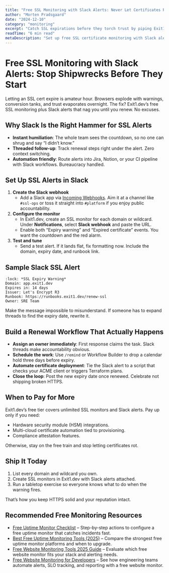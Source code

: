 ```yaml
---
title: "Free SSL Monitoring with Slack Alerts: Never Let Certificates Rot"
author: "Morten Pradsgaard"
date: "2024-12-10"
category: "monitoring"
excerpt: "Catch SSL expirations before they torch trust by piping Exit1.dev alerts into Slack."
readTime: "6 min read"
metaDescription: "Set up free SSL certificate monitoring with Slack alerts, renewal workflows, and channel strategy to prevent embarrassing expirations."
---
```


# Free SSL Monitoring with Slack Alerts: Stop Shipwrecks Before They Start

Letting an SSL cert expire is amateur hour. Browsers explode with warnings, conversion tanks, and trust evaporates overnight. The fix? Exit1.dev’s free SSL monitoring plus Slack alerts that nag you until you renew. No excuses.

## Why Slack Is the Right Hammer for SSL Alerts

- **Instant humiliation**: The whole team sees the countdown, so no one can shrug and say “I didn’t know.”
- **Threaded follow-up**: Track renewal steps right under the alert. Zero context switching.
- **Automation friendly**: Route alerts into Jira, Notion, or your CI pipeline with Slack workflows. Bureaucracy handled.

## Set Up SSL Alerts in Slack

1. **Create the Slack webhook**
   - Add a Slack app via [Incoming Webhooks](https://api.slack.com/messaging/webhooks). Aim it at a channel like `#ssl-ops` or toss it straight into `#platform` if you enjoy public accountability.
2. **Configure the monitor**
   - In Exit1.dev, create an SSL monitor for each domain or wildcard. Under **Notifications**, select **Slack webhook** and paste the URL.
   - Enable both “Expiry warning” and “Expired certificate” events. You want the countdown and the red alarm.
3. **Test and tune**
   - Send a test alert. If it lands flat, fix formatting now. Include the domain, expiry date, and runbook link.

## Sample Slack SSL Alert

```
:lock: *SSL Expiry Warning*
Domain: app.exit1.dev
Expires in: 14 days
Issuer: Let's Encrypt R3
Runbook: https://runbooks.exit1.dev/renew-ssl
Owner: SRE Team
```

Make the message impossible to misunderstand. If someone has to expand threads to find the expiry date, rewrite it.

## Build a Renewal Workflow That Actually Happens

- **Assign an owner immediately**: First response claims the task. Slack threads make accountability obvious.
- **Schedule the work**: Use `/remind` or Workflow Builder to drop a calendar hold three days before expiry.
- **Automate certificate deployment**: Tie the Slack alert to a script that checks your ACME client or triggers Terraform plans.
- **Close the loop**: Post the new expiry date once renewed. Celebrate not shipping broken HTTPS.

## When to Pay for More

Exit1.dev’s free tier covers unlimited SSL monitors and Slack alerts. Pay up only if you need:

- Hardware security module (HSM) integrations.
- Multi-cloud certificate automation tied to provisioning.
- Compliance attestation features.

Otherwise, stay on the free train and stop letting certificates rot.

## Ship It Today

1. List every domain and wildcard you own.
2. Create SSL monitors in Exit1.dev with Slack alerts attached.
3. Run a tabletop exercise so everyone knows what to do when the warning fires.

That’s how you keep HTTPS solid and your reputation intact.


## Recommended Free Monitoring Resources

- [Free Uptime Monitor Checklist](/blog/free-uptime-monitor-checklist) – Step-by-step actions to configure a free uptime monitor that catches incidents fast.
- [Best Free Uptime Monitoring Tools (2025)](/blog/best-free-uptime-monitoring-tools) – Compare the strongest free uptime monitor platforms and when to upgrade.
- [Free Website Monitoring Tools 2025 Guide](/blog/free-website-monitoring-tools-2025) – Evaluate which free website monitor fits your stack and alerting needs.
- [Free Website Monitoring for Developers](/blog/free-website-monitoring-for-developers) – See how engineering teams automate alerts, SLO tracking, and reporting with a free website monitor.


